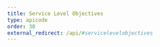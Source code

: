 ```yaml
---
title: Service Level Objectives
type: apicode
order: 30
external_redirect: /api/#servicelevelobjectives
---
```

